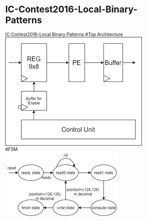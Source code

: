 # IC-Contest2016-Local-Binary-Patterns
IC Contest2016-Local Binary Patterns
#Top Architecture    
![image](toparchitecture.png)  
#FSM    
![image](FSM.png)  